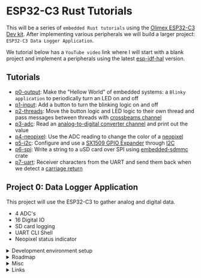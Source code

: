 # ESP32-C3 Rust Tutorials

This will be a series of `embedded Rust tutorials` using the [Olimex ESP32-C3 Dev kit](https://www.olimex.com/Products/IoT/ESP32-C3/ESP32-C3-DevKit-Lipo/open-source-hardware). After implementing various peripherals we will build a larger project: `ESP32-C3 Data Logger Application`.

We tutorial below has a `YouTube video` link where I will start with a blank project and implement a peripherals using the latest [esp-idf-hal](https://github.com/esp-rs/esp-idf-hal) version. 

## Tutorials
- [p0-output](https://youtu.be/vUSHaogHs1s): Make the "Hellow World" of embedded systems: a `Blinky application` to periodically turn an LED on and off
- [p1-input](https://youtu.be/2IY27b9TT2k): Add a button to turn the blinking logic on and off
- [p2-threads](https://youtu.be/ht5t39dEa4E): Move the button logic and LED logic to their own thread and pass messages between threads with [crossbeams channel](https://docs.rs/crossbeam/latest/crossbeam/channel/index.html)
- [p3-adc](https://youtu.be/07SVj6R_AhA): Read an [analog-to-digital converter channel](https://en.wikipedia.org/wiki/Analog-to-digital_converter) and print out the value
- [p4-neopixel](https://youtu.be/VIVML4cioIo): Use the ADC reading to change the color of a [neopixel](https://www.adafruit.com/category/168) 
- [p5-i2c](https://youtu.be/NvEnHJPpavo): Configure and use a [SX1509 GPIO Expander](https://www.sparkfun.com/products/13601) through [I2C](https://learn.sparkfun.com/tutorials/i2c)
- [p6-spi](https://youtu.be/PUL8ehH6eUg): Write a string to a uSD card over SPI using [embedded-sdmmc](https://github.com/rust-embedded-community/embedded-sdmmc-rs) crate
- [p7-uart](tbd): Receiver characters from the UART and send them back when we detect a [carriage return](https://developer.mozilla.org/en-US/docs/Glossary/CRLF)


## Project 0: Data Logger Application
This project will use the ESP32-C3 to gather analog and digital data.

- 4 ADC's
- 16 Digital IO
- SD card logging
- UART CLI Shell
- Neopixel status indicator


<details>
  <summary>Development environment setup</summary>
  
1. [Install](https://github.com/esp-rs/rust-build) Rust and Xtensa build tools
    - Make sure to `sudo chmod +x export-esp.sh`
2. Start a project using the [esp-idf-template](https://github.com/esp-rs/esp-idf-template) from the private repo home `dir`. I chose all the default options
```
# STD Project
cargo generate https://github.com/esp-rs/esp-idf-template cargo
# NO-STD (Bare-metal) Project
cargo generate https://github.com/esp-rs/esp-template
```
3. Build the `Hello World` program by running `cargo build` in the new project dir. This will take a while to build the first time:
```
cd esp32-rust
cargo build
...
Finished dev [optimized + debuginfo] target(s) in 6m 40s
```
4. Flash the ESP32 with the build artifact:
```
espflash /dev/ttyACM0 target/riscv32imc-esp-espidf/debug/project
```
5. Connect to ESP32 and monitor
```
espmonitor /dev/ttyACM0
```
 </details>

<details>
  <summary>Roadmap</summary>
  
- Logging (https://github.com/knurling-rs/defmt)
- Debug project (https://github.com/knurling-rs/probe-run)
- MQTT transfer
- Pub/sub (https://github.com/jakmeier/nuts)
- Timer to generate blinky
- DMA
- OTA
- CLI
- UART
- Crash dumps and diagnostics

</details>


<details>
  <summary>Misc</summary>
  
[Singletons in Embedded Rust](https://docs.rust-embedded.org/book/peripherals/singletons.html)

Pull in code for submodules with:
```
git submodule update --init --recursive
```
</details>


<details>
  <summary>Links</summary>

- [150+ ESP32 project](https://microcontrollerslab.com/esp32-tutorials-projects/)
- [Wokwi ESP32 Rust](https://wokwi.com/rust)
- [ESP32 Tutorials](https://embeddedexplorer.com/esp32/)
- [160+ ESP32 Projects, Tutorials, and Guides](https://randomnerdtutorials.com/projects-esp32/)

